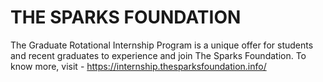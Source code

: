 # THE SPARKS FOUNDATION
The Graduate Rotational Internship Program is a unique offer for students and recent graduates to experience and join The Sparks Foundation.
To know more, visit - https://internship.thesparksfoundation.info/
